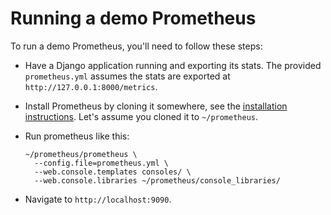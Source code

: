 # Running a demo Prometheus

To run a demo Prometheus, you'll need to follow these steps:

* Have a Django application running and exporting its stats. The
  provided `prometheus.yml` assumes the stats are exported at
  `http://127.0.0.1:8000/metrics`.
* Install Prometheus by cloning it somewhere, see the [installation
  instructions](http://prometheus.io/docs/introduction/install/).
  Let's assume you cloned it to `~/prometheus`.
* Run prometheus like this:

  ```shell
  ~/prometheus/prometheus \
    --config.file=prometheus.yml \
    --web.console.templates consoles/ \
    --web.console.libraries ~/prometheus/console_libraries/
  ```

* Navigate to `http://localhost:9090`.
